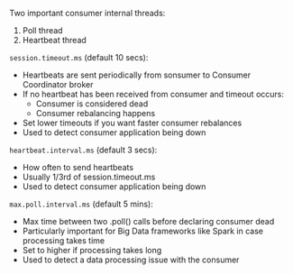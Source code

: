 Two important consumer internal threads:

1. Poll thread
2. Heartbeat thread

`session.timeout.ms` (default 10 secs):
- Heartbeats are sent periodically from sonsumer to Consumer Coordinator broker
- If no heartbeat has been received from consumer and timeout occurs:
  - Consumer is considered dead
  - Consumer rebalancing happens
- Set lower timeouts if you want faster consumer rebalances
- Used to detect consumer application being down

`heartbeat.interval.ms` (default 3 secs):
- How often to send heartbeats
- Usually 1/3rd of session.timeout.ms
- Used to detect consumer application being down

`max.poll.interval.ms` (default 5 mins):
- Max time between two .poll() calls before declaring consumer dead
- Particularly important for Big Data frameworks like Spark in case processing takes time
- Set to higher if processing takes long
- Used to detect a data processing issue with the consumer
